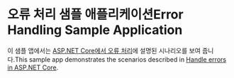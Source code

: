 # <a name="error-handling-sample-application"></a><span data-ttu-id="52b55-101">오류 처리 샘플 애플리케이션</span><span class="sxs-lookup"><span data-stu-id="52b55-101">Error Handling Sample Application</span></span>

<span data-ttu-id="52b55-102">이 샘플 앱에서는 [ASP.NET Core에서 오류 처리](https://docs.microsoft.com/aspnet/core/fundamentals/error-handling)에 설명된 시나리오를 보여 줍니다.</span><span class="sxs-lookup"><span data-stu-id="52b55-102">This sample app demonstrates the scenarios described in [Handle errors in ASP.NET Core](https://docs.microsoft.com/aspnet/core/fundamentals/error-handling).</span></span>
